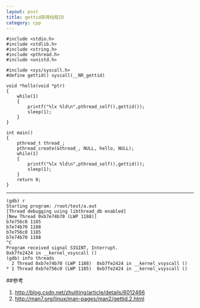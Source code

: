```yaml
---
layout: post
title: gettid获得线程ID
category: cpp
---
```


	#include <stdio.h>
	#include <stdlib.h>
	#include <string.h>
	#include <pthread.h>
	#include <unistd.h>

	#include <sys/syscall.h>  
	#define gettid() syscall(__NR_gettid)

	void *hello(void *ptr)
	{
		while(1)
		{   
			printf("%lx %ld\n",pthread_self(),gettid());
			sleep(1);   
		}   
	}

	int main()
	{
		pthread_t thread_;
		pthread_create(&thread_, NULL, hello, NULL);  
		while(1)
		{   
			printf("%lx %ld\n",pthread_self(),gettid());
			sleep(1);                                                                                                                          
		}   
		return 0;
	}
	
	
---

	(gdb) r
	Starting program: /root/test/a.out 
	[Thread debugging using libthread_db enabled]
	[New Thread 0xb7e74b70 (LWP 1188)]
	b7e756c0 1185
	b7e74b70 1188
	b7e756c0 1185
	b7e74b70 1188
	^C
	Program received signal SIGINT, Interrupt.
	0xb7fe2424 in __kernel_vsyscall ()
	(gdb) info threads 
	  2 Thread 0xb7e74b70 (LWP 1188)  0xb7fe2424 in __kernel_vsyscall ()
	* 1 Thread 0xb7e756c0 (LWP 1185)  0xb7fe2424 in __kernel_vsyscall ()	
	
##参考
1. <http://blog.csdn.net/zhuliting/article/details/6012466>
1. <http://man7.org/linux/man-pages/man2/gettid.2.html>